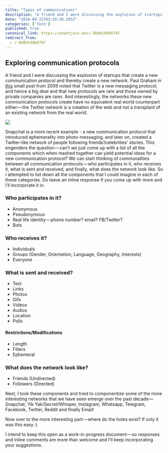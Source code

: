 ```yaml
---
title: "Types of communications"
description: "A friend and I were discussing the explosion of startups that create a new communication protocol and thereby create a new network. Paul Graham in this small post from 2009 noted that Twitter is a…"
date: "2016-08-22T03:39:30.285Z"
categories: ['Tech']
published: true
canonical_link: https://anantjain.dev/-9b8dc08b6797
redirect_from:
  - /-9b8dc08b6797
---
```


## Exploring communication protocols

A friend and I were discussing the explosion of startups that create a new communication protocol and thereby create a new network. Paul Graham in [this](http://paulgraham.com/twitter.html) small post from 2009 noted that Twitter is a new messaging protocol, and hence a big deal and that new protocols are rare and those owned by private companies are rarer. And interestingly, the networks these new communication protocols create have no equivalent real world counterpart either — the Twitter network is a creation of the web and not a transplant of an existing network from the real world.

![](/assets/blog/types-of-communications/asset-1.jpeg)

Snapchat is a more recent example - a new communication protocol that introduced ephemerality into photo-messaging, and later on, created a Twitter-like network of people following friends’/celebrities’ stories. This engenders the question — can’t we just come up with a list of all the components which when mashed together can yield potential ideas for a new communication protocol? We can start thinking of commonalities between all communication protocols — who participates in it, who receives it, what is sent and received, and finally, what does the network look like. So I attempted to list down all the components that I could imagine in each of these categories. Do leave an inline response if you come up with more and I’ll incorporate it in.

### Who participates in it?

-   Anonymous
-   Pseudonymous
-   Real life identity — phone number? email? FB/Twitter?
-   Bots

### Who receives it?

-   Individuals
-   Groups (Gender, Orientation, Language, Geography, Interests)
-   Everyone

### What is sent and received?

-   Text
-   Links
-   Photos
-   Gifs
-   Videos
-   Audios
-   Location
-   Polls

#### Restrictions/Modifications

-   Length
-   Filters
-   Ephemeral

### What does the network look like?

-   Friends (Undirected)
-   Followers (Directed)

Next, I took these components and tried to componentize some of the more interesting networks that we have seen emerge over the past decade — Snapchat, Yik Yak/Secret/Whisper, Instagram, Whatsapp, Telegram, Facebook, Twitter, Reddit and finally Email!



Now over to the more interesting part — where do the holes exist? If only it was this easy :)

I intend to keep this open as a work-in-progress document — so responses and inline comments are more than welcome and I’ll keep incorporating your suggestions.
